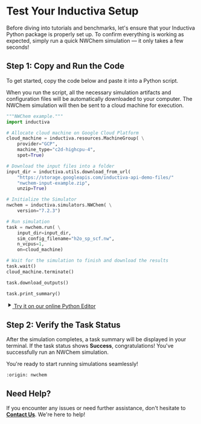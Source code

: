 # Test Your Inductiva Setup
Before diving into tutorials and benchmarks, let's ensure that your Inductiva Python package is properly set up. To confirm everything is working as expected, simply run a quick NWChem simulation — it only takes a few seconds!

## Step 1: Copy and Run the Code
To get started, copy the code below and paste it into a Python script.

When you run the script, all the necessary simulation artifacts and configuration files will be automatically downloaded to your computer. The NWChem simulation will then be sent to a cloud machine for execution.

```python
"""NWChem example."""
import inductiva

# Allocate cloud machine on Google Cloud Platform
cloud_machine = inductiva.resources.MachineGroup( \
    provider="GCP",
    machine_type="c2d-highcpu-4",
    spot=True)

# Download the input files into a folder
input_dir = inductiva.utils.download_from_url(
    "https://storage.googleapis.com/inductiva-api-demo-files/"
    "nwchem-input-example.zip",
    unzip=True)

# Initialize the Simulator
nwchem = inductiva.simulators.NWChem( \
    version="7.2.3")

# Run simulation
task = nwchem.run( \
    input_dir=input_dir,
    sim_config_filename="h2o_sp_scf.nw",
    n_vcpus=1,
    on=cloud_machine)

# Wait for the simulation to finish and download the results
task.wait()
cloud_machine.terminate()

task.download_outputs()

task.print_summary()
```

<a href="https://console-dev.inductiva.ai/editor?simulator_name=nwchem" class="try-playground-button" target="_blank">
  <svg class="icon" xmlns="http://www.w3.org/2000/svg" width="16" height="16" viewBox="0 0 24 24" fill="currentColor">
    <path d="M8 5v14l11-7z"/>
  </svg>
  Try it on our online Python Editor
</a>

## Step 2: Verify the Task Status
After the simulation completes, a task summary will be displayed in your terminal. If the task status shows **Success**, congratulations! You've successfully run an NWChem simulation.

You're ready to start running simulations seamlessly!

```{banner_small}
:origin: nwchem
```

## Need Help?
If you encounter any issues or need further assistance, don't hesitate to [**Contact Us**](mailto:support@inductiva.ai). We're here to help!
